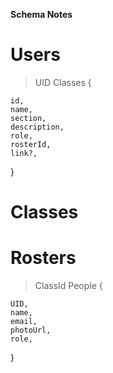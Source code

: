**Schema Notes**

# Users

> UID
> Classes {

    id,
    name,
    section,
    description,
    role,
    rosterId,
    link?,

}

# Classes

# Rosters

> ClassId
> People {

    UID,
    name,
    email,
    photoUrl,
    role,

}
